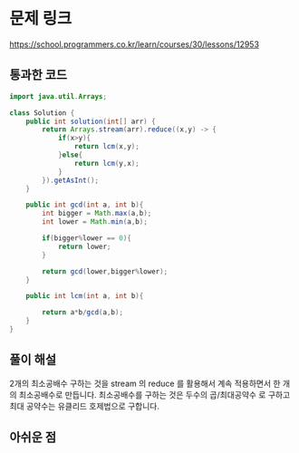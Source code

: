 # 문제 링크
https://school.programmers.co.kr/learn/courses/30/lessons/12953
## 통과한 코드

```java
import java.util.Arrays;

class Solution {
	public int solution(int[] arr) {
		return Arrays.stream(arr).reduce((x,y) -> {
			if(x>y){
				return lcm(x,y);
			}else{
				return lcm(y,x);
			}
		}).getAsInt();
	}

	public int gcd(int a, int b){
		int bigger = Math.max(a,b);
		int lower = Math.min(a,b);

		if(bigger%lower == 0){
			return lower;
		}

		return gcd(lower,bigger%lower);
	}

	public int lcm(int a, int b){

		return a*b/gcd(a,b);
	}
}
```

## 풀이 해설
2개의 최소공배수 구하는 것을 stream 의 reduce 를 활용해서 계속 적용하면서 한 개의 최소공배수로 만듭니다. 최소공배수를 구하는 것은 두수의 곱/최대공약수 로 구하고 최대 공약수는 유클리드 호제법으로 구합니다.


## 아쉬운 점